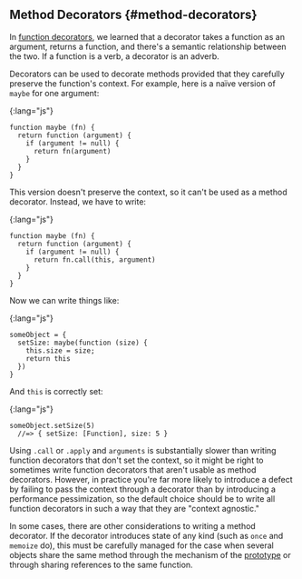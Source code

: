 ## Method Decorators {#method-decorators}

In [function decorators](#decorators), we learned that a decorator takes a function as an argument, returns a function, and there's a semantic relationship between the two. If a function is a verb, a decorator is an adverb.

Decorators can be used to decorate methods provided that they carefully preserve the function's context. For example, here is a naïve version of `maybe` for one argument:

{:lang="js"}
~~~~~~~~
function maybe (fn) {
  return function (argument) {
    if (argument != null) {
      return fn(argument)
    }
  }
}
~~~~~~~~

This version doesn't preserve the context, so it can't be used as a method decorator. Instead, we have to write:

{:lang="js"}
~~~~~~~~
function maybe (fn) {
  return function (argument) {
    if (argument != null) {
      return fn.call(this, argument)
    }
  }
}
~~~~~~~~

Now we can write things like:

{:lang="js"}
~~~~~~~~
someObject = {
  setSize: maybe(function (size) {
    this.size = size;
    return this
  })
}
~~~~~~~~

And `this` is correctly set:

{:lang="js"}
~~~~~~~~
someObject.setSize(5)
  //=> { setSize: [Function], size: 5 }
~~~~~~~~

Using `.call` or `.apply` and `arguments` is substantially slower than writing function decorators that don't set the context, so it might be right to sometimes write function decorators that aren't usable as method decorators. However, in practice you're far more likely to introduce a defect by failing to pass the context through a decorator than by introducing a performance pessimization, so the default choice should be to write all function decorators in such a way that they are "context agnostic."

In some cases, there are other considerations to writing a method decorator. If the decorator introduces state of any kind (such as `once` and `memoize` do), this must be carefully managed for the case when several objects share the same method through the mechanism of the [prototype](#prototypes) or through sharing references to the same function.
